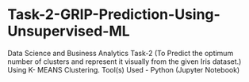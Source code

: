 # Task-2-GRIP-Prediction-Using-Unsupervised-ML
Data Science and Business Analytics Task-2 (To Predict the optimum number of clusters and represent it visually from the given Iris dataset.)
Using K- MEANS Clustering. 
Tool(s) Used - Python (Jupyter Notebook)
